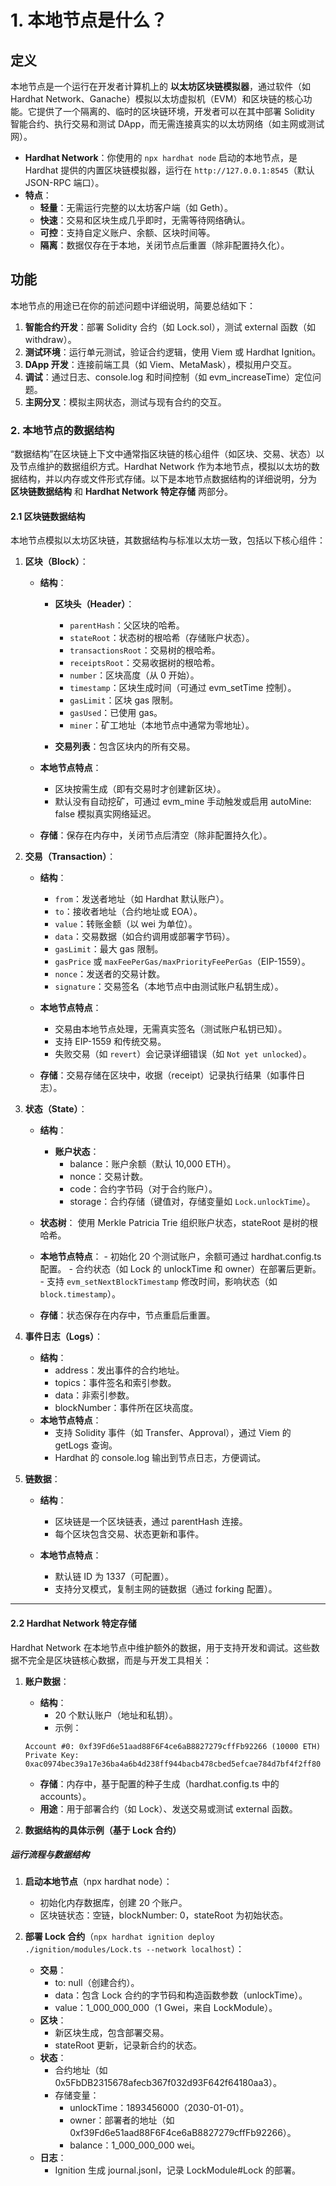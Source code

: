 # 1. **本地节点是什么？**

## 定义

本地节点是一个运行在开发者计算机上的 **以太坊区块链模拟器**，通过软件（如 Hardhat Network、Ganache）模拟以太坊虚拟机（EVM）和区块链的核心功能。它提供了一个隔离的、临时的区块链环境，开发者可以在其中部署 Solidity 智能合约、执行交易和测试 DApp，而无需连接真实的以太坊网络（如主网或测试网）。

- **Hardhat Network**：你使用的 `npx hardhat node` 启动的本地节点，是 Hardhat 提供的内置区块链模拟器，运行在 `http://127.0.0.1:8545`（默认 JSON-RPC 端口）。
- **特点**：
  - **轻量**：无需运行完整的以太坊客户端（如 Geth）。
  - **快速**：交易和区块生成几乎即时，无需等待网络确认。
  - **可控**：支持自定义账户、余额、区块时间等。
  - **隔离**：数据仅存在于本地，关闭节点后重置（除非配置持久化）。

## 功能

本地节点的用途已在你的前述问题中详细说明，简要总结如下：

1. **智能合约开发**：部署 Solidity 合约（如 Lock.sol），测试 external 函数（如 withdraw）。
2. **测试环境**：运行单元测试，验证合约逻辑，使用 Viem 或 Hardhat Ignition。
3. **DApp 开发**：连接前端工具（如 Viem、MetaMask），模拟用户交互。
4. **调试**：通过日志、console.log 和时间控制（如 evm_increaseTime）定位问题。
5. **主网分叉**：模拟主网状态，测试与现有合约的交互。

### 2. **本地节点的数据结构**

“数据结构”在区块链上下文中通常指区块链的核心组件（如区块、交易、状态）以及节点维护的数据组织方式。Hardhat Network 作为本地节点，模拟以太坊的数据结构，并以内存或文件形式存储。以下是本地节点数据结构的详细说明，分为 **区块链数据结构** 和 **Hardhat Network 特定存储** 两部分。

#### 2.1 **区块链数据结构**

本地节点模拟以太坊区块链，其数据结构与标准以太坊一致，包括以下核心组件：

1. **区块（Block）**：
    - **结构**：
        - **区块头（Header）**：
            - `parentHash`：父区块的哈希。
            - `stateRoot`：状态树的根哈希（存储账户状态）。
            - `transactionsRoot`：交易树的根哈希。
            - `receiptsRoot`：交易收据树的根哈希。
            - `number`：区块高度（从 0 开始）。
            - `timestamp`：区块生成时间（可通过 evm_setTime 控制）。
            - `gasLimit`：区块 gas 限制。
            - `gasUsed`：已使用 gas。
            - `miner`：矿工地址（本地节点中通常为零地址）。

        - **交易列表**：包含区块内的所有交易。

    - **本地节点特点**：
        - 区块按需生成（即有交易时才创建新区块）。
        - 默认没有自动挖矿，可通过 evm_mine 手动触发或启用 autoMine: false 模拟真实网络延迟。

    - **存储**：保存在内存中，关闭节点后清空（除非配置持久化）。

2. **交易（Transaction）**：

    - **结构**：
        - `from`：发送者地址（如 Hardhat 默认账户）。
        - `to`：接收者地址（合约地址或 EOA）。
        - `value`：转账金额（以 wei 为单位）。
        - `data`：交易数据（如合约调用或部署字节码）。
        - `gasLimit`：最大 gas 限制。
        - `gasPrice` 或 `maxFeePerGas/maxPriorityFeePerGas`（EIP-1559）。
        - `nonce`：发送者的交易计数。
        - `signature`：交易签名（本地节点中由测试账户私钥生成）。

    - **本地节点特点**：
        - 交易由本地节点处理，无需真实签名（测试账户私钥已知）。
        - 支持 EIP-1559 和传统交易。
        - 失败交易（如 `revert`）会记录详细错误（如 `Not yet unlocked`）。

    - **存储**：交易存储在区块中，收据（receipt）记录执行结果（如事件日志）。

3. **状态（State）**：

    - **结构**：

        - **账户状态**：
            - balance：账户余额（默认 10,000 ETH）。
            - nonce：交易计数。
            - code：合约字节码（对于合约账户）。
            - storage：合约存储（键值对，存储变量如 `Lock.unlockTime`）。

    - **状态树**：
        使用 Merkle Patricia Trie 组织账户状态，stateRoot 是树的根哈希。

    - **本地节点特点**：
            - 初始化 20 个测试账户，余额可通过 hardhat.config.ts 配置。
            - 合约状态（如 Lock 的 unlockTime 和 owner）在部署后更新。
            - 支持 `evm_setNextBlockTimestamp` 修改时间，影响状态（如 `block.timestamp`）。

    - **存储**：状态保存在内存中，节点重启后重置。

4. **事件日志（Logs）**：
    - **结构**：
        - address：发出事件的合约地址。
        - topics：事件签名和索引参数。
        - data：非索引参数。
        - blockNumber：事件所在区块高度。
    - **本地节点特点**：
        - 支持 Solidity 事件（如 Transfer、Approval），通过 Viem 的 getLogs 查询。
        - Hardhat 的 console.log 输出到节点日志，方便调试。

5. **链数据**：

    - **结构**：
        - 区块链是一个区块链表，通过 parentHash 连接。
        - 每个区块包含交易、状态更新和事件。

    - **本地节点特点**：
        - 默认链 ID 为 1337（可配置）。
        - 支持分叉模式，复制主网的链数据（通过 forking 配置）。

---

#### 2.2 **Hardhat Network 特定存储**

Hardhat Network 在本地节点中维护额外的数据，用于支持开发和调试。这些数据不完全是区块链核心数据，而是与开发工具相关：

1. **账户数据**：
    - **结构**：
        - 20 个默认账户（地址和私钥）。
        - 示例：

    ```solidity
    Account #0: 0xf39Fd6e51aad88F6F4ce6aB8827279cffFb92266 (10000 ETH)
    Private Key: 0xac0974bec39a17e36ba4a6b4d238ff944bacb478cbed5efcae784d7bf4f2ff80
    ```

    - **存储**：内存中，基于配置的种子生成（hardhat.config.ts 中的 accounts）。
    - **用途**：用于部署合约（如 Lock）、发送交易或测试 external 函数。

2. **数据结构的具体示例（基于 Lock 合约）**

##### 运行流程与数据结构

1. **启动本地节点**（npx hardhat node）：
    - 初始化内存数据库，创建 20 个账户。
    - 区块链状态：空链，blockNumber: 0，stateRoot 为初始状态。

2. **部署 Lock 合约**（`npx hardhat ignition deploy ./ignition/modules/Lock.ts --network localhost`）：
    - **交易**：
        - to: null（创建合约）。
        - data：包含 Lock 合约的字节码和构造函数参数（unlockTime）。
        - value：1_000_000_000（1 Gwei，来自 LockModule）。
    - **区块**：
        - 新区块生成，包含部署交易。
        - stateRoot 更新，记录新合约的状态。
    - **状态**：
        - 合约地址（如 0x5FbDB2315678afecb367f032d93F642f64180aa3）。
        - 存储变量：
            - unlockTime：1893456000（2030-01-01）。
            - owner：部署者的地址（如 0xf39Fd6e51aad88F6F4ce6aB8827279cffFb92266）。
            - balance：1_000_000_000 wei。
    - **日志**：
        - Ignition 生成 journal.jsonl，记录 LockModule#Lock 的部署。
